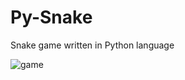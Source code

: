 # Py-Snake
Snake game written in Python language

![game](https://user-images.githubusercontent.com/22200025/152037183-f11f43c3-5b30-4318-b187-894f1d013118.png)
